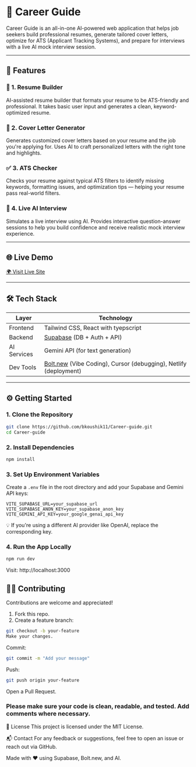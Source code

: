 
# 🧭 Career Guide

Career Guide is an all-in-one AI-powered web application that helps job seekers build professional resumes, generate tailored cover letters, optimize for ATS (Applicant Tracking Systems), and prepare for interviews with a live AI mock interview session.

---

## 🚀 Features

### 📄 1. Resume Builder
AI-assisted resume builder that formats your resume to be ATS-friendly and professional. It takes basic user input and generates a clean, keyword-optimized resume.

### 📝 2. Cover Letter Generator
Generates customized cover letters based on your resume and the job you're applying for. Uses AI to craft personalized letters with the right tone and highlights.

### ✅ 3. ATS Checker
Checks your resume against typical ATS filters to identify missing keywords, formatting issues, and optimization tips — helping your resume pass real-world filters.

### 🎤 4. Live AI Interview
Simulates a live interview using AI. Provides interactive question-answer sessions to help you build confidence and receive realistic mock interview experience.

---

## 🌐 Live Demo

[🌍 Visit Live Site](https://careeerguide.netlify.app)

---

## 🛠️ Tech Stack

| Layer       | Technology                      |
|-------------|----------------------------------|
| Frontend    | Tailwind CSS, React with tyepscript |
| Backend     | [Supabase](https://supabase.io/) (DB + Auth + API) |
| AI Services |  Gemini API (for text generation) |
| Dev Tools   | [Bolt.new](https://bolt.new/) (Vibe Coding), Cursor (debugging), Netlify (deployment) |

---

## ⚙️ Getting Started

### 1. Clone the Repository

```bash
git clone https://github.com/bkoushik11/Career-guide.git
cd Career-guide
```
### 2. Install Dependencies

```bash
npm install
```
### 3. Set Up Environment Variables

Create a `.env` file in the root directory and add your Supabase and Gemini API keys:

```env
VITE_SUPABASE_URL=your_supabase_url
VITE_SUPABASE_ANON_KEY=your_supabase_anon_key
VITE_GEMINI_API_KEY=your_google_genai_api_key
```
💡 If you're using a different AI provider like OpenAI, replace the corresponding key.

### 4. Run the App Locally
```bash
npm run dev
```
Visit: http://localhost:3000

## 🧑‍💻 Contributing

Contributions are welcome and appreciated!

1. Fork this repo.
2. Create a feature branch:

```bash
git checkout -b your-feature
Make your changes.
```
Commit:

```bash
git commit -m "Add your message"
```
Push:

```bash
git push origin your-feature
```
Open a Pull Request.

### Please make sure your code is clean, readable, and tested. Add comments where necessary.

📄 License
This project is licensed under the MIT License.

📬 Contact
For any feedback or suggestions, feel free to open an issue or reach out via GitHub.

Made with ❤️ using Supabase, Bolt.new, and AI.
